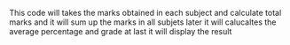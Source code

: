 This code will takes the marks obtained in each subject and calculate total marks and it will sum up the marks in all subjets later it will calucaltes the average percentage and grade at last it will display the result
